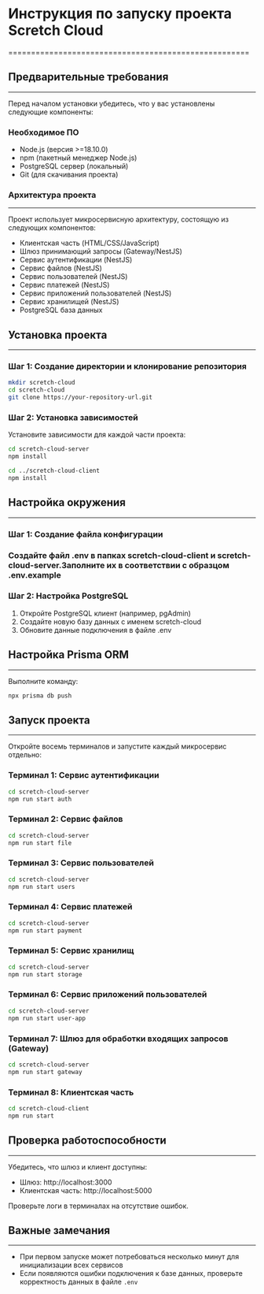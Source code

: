 # Инструкция по запуску проекта Scretch Cloud
=====================================================

## Предварительные требования
---------------------------

Перед началом установки убедитесь, что у вас установлены следующие компоненты:

### Необходимое ПО

* Node.js (версия >=18.10.0)
* npm (пакетный менеджер Node.js)
* PostgreSQL сервер (локальный)
* Git (для скачивания проекта)

### Архитектура проекта
----------------------

Проект использует микросервисную архитектуру, состоящую из следующих компонентов:

* Клиентская часть (HTML/CSS/JavaScript)
* Шлюз принимающий запросы (Gateway/NestJS)
* Сервис аутентификации (NestJS)
* Сервис файлов (NestJS)
* Сервис пользователей (NestJS)
* Сервис платежей (NestJS)
* Сервис приложений пользователей (NestJS)
* Сервис хранилищей (NestJS)
* PostgreSQL база данных

## Установка проекта
-------------------

### Шаг 1: Создание директории и клонирование репозитория

```bash
mkdir scretch-cloud
cd scretch-cloud
git clone https://your-repository-url.git

```
### Шаг 2: Установка зависимостей

Установите зависимости для каждой части проекта:

```bash
cd scretch-cloud-server
npm install

cd ../scretch-cloud-client
npm install

```
## Настройка окружения
----------------------

### Шаг 1: Создание файла конфигурации

### Создайте файл .env в папках scretch-cloud-client и scretch-cloud-server.Заполните их в соответствии с образцом .env.example

### Шаг 2: Настройка PostgreSQL

1. Откройте PostgreSQL клиент (например, pgAdmin)
2. Создайте новую базу данных с именем scretch-cloud
3. Обновите данные подключения в файле .env

## Настройка Prisma ORM
----------------------
Выполните команду:

```bash
npx prisma db push
```

## Запуск проекта
------------------

Откройте восемь терминалов и запустите каждый микросервис отдельно:

### Терминал 1: Сервис аутентификации

```bash
cd scretch-cloud-server
npm run start auth
```
### Терминал 2: Сервис файлов

```bash
cd scretch-cloud-server
npm run start file
```

### Терминал 3: Сервис пользователей

```bash
cd scretch-cloud-server
npm run start users
```

### Терминал 4: Сервис платежей
```bash 
cd scretch-cloud-server
npm run start payment
```

### Терминал 5: Сервис хранилищ
```bash
cd scretch-cloud-server
npm run start storage
```

### Терминал 6: Сервис приложений пользователей
```bash
cd scretch-cloud-server
npm run start user-app
```

### Терминал 7: Шлюз для обработки входящих запросов (Gateway)
```bash
cd scretch-cloud-server
npm run start gateway
```

### Терминал 8: Клиентская часть

```bash
cd scretch-cloud-client
npm run start
```

## Проверка работоспособности
---------------------------

Убедитесь, что шлюз и клиент доступны:

* Шлюз: http://localhost:3000
* Клиентская часть: http://localhost:5000

Проверьте логи в терминалах на отсутствие ошибок.

## Важные замечания
-------------------

* При первом запуске может потребоваться несколько минут для инициализации всех сервисов
* Если появляются ошибки подключения к базе данных, проверьте корректность данных в файле `.env`